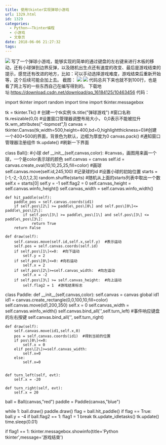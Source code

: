 ```yaml
---
title: 使用tkinter实现弹球小游戏
url: 1329.html
id: 1329
categories:
  - Python——Tkinter编程
  - 小游戏
  - 文章页
date: 2018-06-06 21:27:32
tags:
---
```


![](http://47.100.4.8/wp-content/uploads/2018/05/u407244128253124607fm27gp0.jpg) 写了一个弹球小游戏，能够实现的简单的通过键盘的左右键来进行木板的移动，还有小球弹到边界反弹，以及随机出生点还有速度的改变、最后是游戏结束的提示，感觉还有改进的地方，比如：可以手动选择游戏难度，游戏结束后重新开始等，这个后续可能会加上去。 截图： ![](http://47.100.4.8/wp-content/uploads/2018/06/QQ图片20180606155956.png) ![](http://47.100.4.8/wp-content/uploads/2018/06/QQ图片20180606160006.png) 代码总共下来也就不到100行，也是看了网上写的一些东西自己在编写得到的。 下载地址:https://download.csdn.net/download/qq_16184125/10463456 代码：

import tkinter
import random
import time
import tkinter.messagebox

tk = tkinter.Tk()  # 创建一个tk实例
tk.title("弹球游戏")  #窗口名称
tk.resizable(0,0)  #设置窗口管理器调整布局大小，  0,0表示不能被拉升
tk.wm_attributes("-topmost",1)
canvas = tkinter.Canvas(tk,width=500,height=400,bd=0,highlightthickness=0)#创建一个400*500的界面，背景色为默认，边框为厚度为0
canvas.pack()  #通知窗口管理器注册组件
tk.update()  #刷新一下界面

class Ball():  #小球
    def \_\_init\_\_(self,canvas,color):  #canvas，画图用来画一个球，一个是color表示球的颜色
        self.canvas = canvas
        self.id = canvas.create_oval(10,10,25,25,fill=color)  #画球
        self.canvas.move(self.id,245,100)  #记录球的id
        #设置小球的初始位置
        starts = \[-1,-2,-3,0,1,2,3\]
        random.shuffle(starts)
        #随机从上面的starts列表中取出一个数
        self.x = starts\[0\]
        self.y = -1
        self.flag2 = 0
        self.canvas\_height = self.canvas.winfo\_height()
        self.canvas\_width = self.canvas.winfo\_width()


    def hit_paddle(self):
        paddle_pos = self.canvas.coords(id1)
        if self.pos\[2\] >= paddle\_pos\[0\] and self.pos\[0\]<= paddle\_pos\[2\]:
            if self.pos\[3\] >= paddle\_pos\[1\] and self.pos\[3\] <= paddle\_pos\[3\]:
                return True
        return False

    def draw(self):
        self.canvas.move(self.id,self.x,self.y)  #表示运动
        self.pos = self.canvas.coords(self.id)
        if self.pos\[1\]<=0:  #向下运动
            self.y = 2
        if self.pos\[0\]<=0: #向右运动
            self.x = 2
        if self.pos\[2\]>=self.canvas_width:  #向左运动
            self.x = -2
        if self.pos\[3\] >= self.canvas_height:  #向上运动
            self.flag2 = 1  #游戏结束标志

class Paddle:
    def \_\_init\_\_(self,canvas,color):
        self.canvas = canvas
        global id1
        id1 = canvas.create_rectangle(0,0,100,10,fill=color)
        self.canvas.move(id1,200,350)
        self.x = 0
        self.canvas\_width = self.canvas.winfo\_width()
        self.canvas.bind\_all('<KeyPress-Left>',self.turn\_left)  #事件响应键盘的左右按键
        self.canvas.bind\_all('<KeyPress-Right>', self.turn\_right)

    def draw(self):
        self.canvas.move(id1,self.x,0)
        pos = self.canvas.coords(id1)  #得到当前的位置
        if pos\[0\]<=0:
            self.x = 0
        elif pos\[2\]>=self.canvas_width:
            self.x=0
        else:
            self.x=0


    def turn_left(self, evt):
        self.x = -20

    def turn_right(self, evt):
        self.x = 20


ball = Ball(canvas,"red")
paddle = Paddle(canvas,"blue")

while 1:
    ball.draw()
    paddle.draw()
    flag = ball.hit_paddle()
    if flag == True:
        ball.y = -4
    if ball.flag2 == 1:
        flag1 = 1
        break
    tk.update_idletasks()
    tk.update()
    time.sleep(0.01)

if flag1 == 1:
    tkinter.messagebox.showinfo(title='Python tkinter',message='游戏结束')
